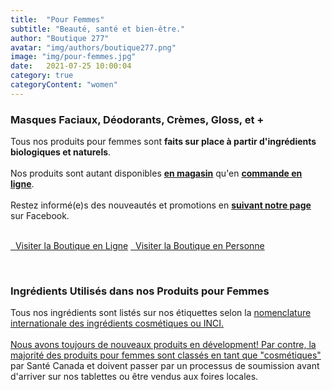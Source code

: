 ```yaml
---
title:  "Pour Femmes"
subtitle: "Beauté, santé et bien-être."
author: "Boutique 277"
avatar: "img/authors/boutique277.png"
image: "img/pour-femmes.jpg"
date:   2021-07-25 10:00:04
category: true
categoryContent: "women"
---
```


### Masques Faciaux, Déodorants, Crèmes, Gloss, et +
Tous nos produits pour femmes sont <strong>faits sur place à partir d'ingrédients biologiques et naturels</strong>.
<br /><br />Nos produits sont autant disponibles <strong><a href="/boutique.html#directions"><i class="fa fa-home fa-1x"></i> <u>en magasin</u></a></strong> qu'en <strong><a href="http://enligne.boutique277.com"><i class="fa fa-shopping-cart fa-1x"></i> <u>commande en ligne</u></a></strong>.
<br /><br />Restez informé(e)s des nouveautés et promotions en <strong><a href="https://www.facebook.com/boutique277" target="_blank"><i class="fa fa-facebook-square fa-1x"></i> <u>suivant notre page</u></a></strong> sur Facebook.
<br /><br />
<p class="primary-button">
    <a href="http://enligne.boutique277.com"><i class="fa fa-shopping-cart fa-1x"></i>&nbsp;&nbsp;Visiter la Boutique en Ligne</a>
    <a href="/boutique.html#directions"><i class="fa fa-home fa-1x"></i>&nbsp;&nbsp;Visiter la Boutique en Personne</a>
</p>
<br />

### Ingrédients Utilisés dans nos Produits pour Femmes
Tous nos ingrédients sont listés sur nos étiquettes selon la <a href="https://www.canada.ca/fr/sante-canada/services/securite-produits-consommation/rapports-publications/industrie-professionnels/guide-etiquetage-ingredients-cosmetiques.html" target="_blank">nomenclature internationale des ingrédients cosmétiques ou INCI.
<br /><br />
Nous avons toujours de nouveaux produits en dévelopment! Par contre, la majorité des produits pour femmes sont <a href="https://www.canada.ca/fr/sante-canada/services/securite-produits-consommation/cosmetiques/renseignements-reglementation.html#a1" target="_blank">classés en tant que "cosmétiques"</a> par Santé Canada et doivent passer par un processus de soumission avant d'arriver sur nos tablettes ou être vendus aux foires locales.